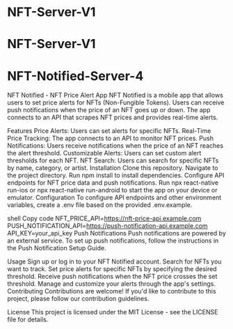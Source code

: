 ﻿# NFT-Server-V1
# NFT-Server-V1
# NFT-Notified-Server-4

NFT Notified - NFT Price Alert App
NFT Notified is a mobile app that allows users to set price alerts for NFTs (Non-Fungible Tokens). Users can receive push notifications when the price of an NFT goes up or down. The app connects to an API that scrapes NFT prices and provides real-time alerts.

Features
Price Alerts: Users can set alerts for specific NFTs.
Real-Time Price Tracking: The app connects to an API to monitor NFT prices.
Push Notifications: Users receive notifications when the price of an NFT reaches the alert threshold.
Customizable Alerts: Users can set custom alert thresholds for each NFT.
NFT Search: Users can search for specific NFTs by name, category, or artist.
Installation
Clone this repository.
Navigate to the project directory.
Run npm install to install dependencies.
Configure API endpoints for NFT price data and push notifications.
Run npx react-native run-ios or npx react-native run-android to start the app on your device or emulator.
Configuration
To configure API endpoints and other environment variables, create a .env file based on the provided .env.example.

shell
Copy code
NFT_PRICE_API=https://nft-price-api.example.com
PUSH_NOTIFICATION_API=https://push-notification-api.example.com
API_KEY=your_api_key
Push Notifications
Push notifications are powered by an external service. To set up push notifications, follow the instructions in the Push Notification Setup Guide.

Usage
Sign up or log in to your NFT Notified account.
Search for NFTs you want to track.
Set price alerts for specific NFTs by specifying the desired threshold.
Receive push notifications when the NFT price crosses the set threshold.
Manage and customize your alerts through the app's settings.
Contributing
Contributions are welcome! If you'd like to contribute to this project, please follow our contribution guidelines.

License
This project is licensed under the MIT License - see the LICENSE file for details.
